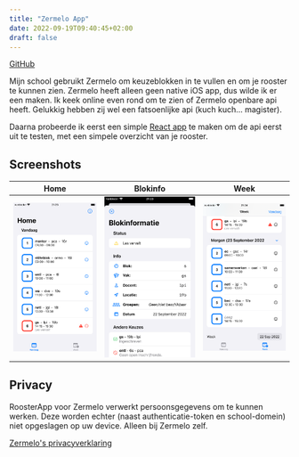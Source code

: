 ```yaml
---
title: "Zermelo App"
date: 2022-09-19T09:40:45+02:00
draft: false
---
```


<!-- ## Zermelo App -->

[GitHub](https://github.com/wissehes/zermelo-app-ios)

Mijn school gebruikt Zermelo om keuzeblokken in te vullen en om je rooster te kunnen zien. Zermelo heeft alleen geen native iOS app, dus wilde ik er een maken. Ik keek online even rond om te zien of Zermelo openbare api heeft. Gelukkig hebben zij wel een fatsoenlijke api (kuch kuch... magister).

Daarna probeerde ik eerst een simple [React app](https://github.com/wissehes/zermelo-react-app) te maken om de api eerst uit te testen, met een simpele overzicht van je rooster.

## Screenshots

|   Home  |  Blokinfo  |  Week  |
| :-----: | :--------: | :----: |
| ![Homescreen](screenshots/home.png) | ![Blokinfo](screenshots/blokinfo.png) | ![Week screen](screenshots/week.png) |

## Privacy

RoosterApp voor Zermelo verwerkt persoonsgegevens om te kunnen werken. Deze worden echter (naast authenticatie-token en school-domein) niet opgeslagen op uw device. 
Alleen bij Zermelo zelf.

[Zermelo's privacyverklaring](https://www.zermelo.nl/privacyverklaring/)